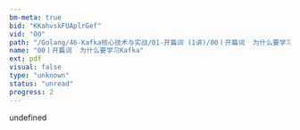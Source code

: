 ```yaml
---
bm-meta: true
bid: "KKahvskFUAplrGef"
vid: "00"
path: "/Golang/46-Kafka核心技术与实战/01-开篇词 (1讲)/00丨开篇词  为什么要学习Kafka.pdf"
name: "00丨开篇词  为什么要学习Kafka"
ext: pdf
visual: false
type: "unknown"
status: "unread"
progress: 2
---
```

undefined